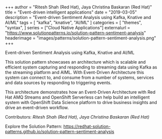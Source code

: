 +++
author = "Ritesh Shah (Red Hat), Jaya Christina Baskaran (Red Hat)"
title = "Event-driven intelligent applications"
date = "2019-03-05"
description = "Event-driven Sentiment Analysis using Kafka, Knative and AI/ML"
tags = [
    "kafka", "knative", "AI/ML"
]
categories = [
    "themes",
    "syntax",
]
series = ["Cloud Native Applications"]
externalurl = "https://www.solutionpatterns.io/solution-pattern-sentiment-analysis"
headerimage = "images/patterns/solution-pattern-sentiment-analysis.png"
+++

Event-driven Sentiment Analysis using Kafka, Knative and AI/ML

<!--more-->
This solution pattern showcases an architecture which is scalable and efficient system capturing and responding to streaming data using Kafka as the streaming platform and AIML. With Event-Driven Architecture this system can connect to, and consume from a number of systems, services and data sources by responding to triggering events.

This architecture demonstrates how an Event-Driven Architecture with Red Hat AMQ Streams and OpenShift Serverless can help build an intelligent system with OpenShift Data Science platform to drive business insights and drive an event-driven workflow.

Contributors: _Ritesh Shah (Red Hat), Jaya Christina Baskaran (Red Hat)_

Explore the Solution Pattern: https://redhat-solution-patterns.github.io/solution-pattern-sentiment-analysis